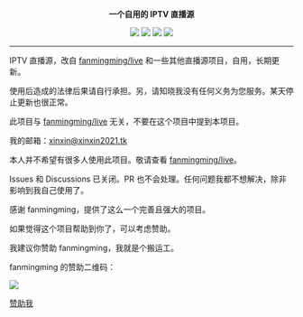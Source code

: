 <p align="center"><b>一个自用的 IPTV 直播源</b></p>

<p align="center">
  <img src="https://img.shields.io/github/stars/xinxin2021/iptv?style=flat-square">
  <img src="https://img.shields.io/github/forks/xinxin2021/iptv?style=flat-square">
  <img src="https://img.shields.io/github/watchers/xinxin2021/iptv?style=flat-square">
  <img src="https://img.shields.io/github/license/xinxin2021/iptv?style=flat-square">
</p>

---

IPTV 直播源，改自 [fanmingming/live](/fanmingming/live) 和一些其他直播源项目，自用，长期更新。

使用后造成的法律后果请自行承担。另，请知晓我没有任何义务为您服务。某天停止更新也很正常。

此项目与 [fanmingming/live](//github.com/fanmingming/live) 无关，不要在这个项目中提到本项目。

我的邮箱：[xinxin@xinxin2021.tk](mailto:xinxin@xinxin2021.tk)

本人并不希望有很多人使用此项目。敬请查看 [fanmingming/live](//github.com/fanmingming/live)。

Issues 和 Discussions 已关闭。PR 也不会处理。任何问题我都不想解决，除非影响到我自己使用了。

感谢 fanmingming，提供了这么一个完善且强大的项目。

如果觉得这个项目帮助到你了，可以考虑赞助。

我建议你赞助 fanmingming，我就是个搬运工。

fanmingming 的赞助二维码：

![](https://github.com/fanmingming/live/blob/main/sponsor.png?raw=true)

[赞助我](//sponsor.xinxin2021.tk)
